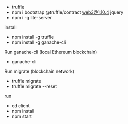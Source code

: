 

- truffle 
- npm i bootstrap @truffle/contract web3@1.10.4 jquery
- npm i -g lite-server


install
- npm install -g truffle
- npm install -g ganache-cli

Run ganache-cli (local Ethereum blockchain)
- ganache-cli

Run migrate (blockchain network)
- truffle migrate
- truffle migrate --reset

run
- cd client
- npm install
- npm start